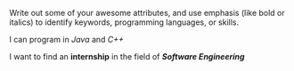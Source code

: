 Write out some of your awesome attributes, and use emphasis (like bold or italics) to identify keywords, programming languages, or skills.

I can program in *Java* and *C++*

I want to find an **internship** in the field of ***Software Engineering***
